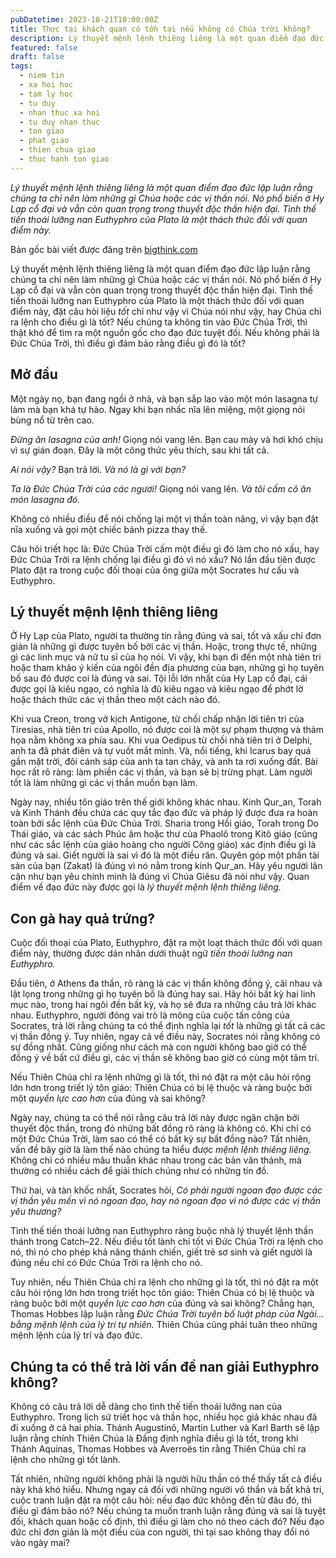```yaml
---
pubDatetime: 2023-10-21T10:00:00Z
title: Thực tại khách quan có tồn tại nếu không có Chúa trời không?
description: Lý thuyết mệnh lệnh thiêng liêng là một quan điểm đạo đức lập luận rằng chúng ta chỉ nên làm những gì Chúa hoặc các vị thần nói. Nó phổ biến ở Hy Lạp cổ đại và vẫn còn quan trọng trong thuyết độc thần hiện đại.
featured: false
draft: false
tags:
  - niem tin
  - xa hoi hoc
  - tam ly hoc
  - tu duy
  - nhan thuc xa hoi
  - tu duy nhan thuc
  - ton giao
  - phat giao
  - thien chua giao
  - thuc hanh ton giao
---
```


_Lý thuyết mệnh lệnh thiêng liêng là một quan điểm đạo đức lập luận rằng chúng ta chỉ nên làm những gì Chúa hoặc các vị thần nói. Nó phổ biến ở Hy Lạp cổ đại và vẫn còn quan trọng trong thuyết độc thần hiện đại. Tình thế tiến thoái lưỡng nan Euthyphro của Plato là một thách thức đối với quan điểm này._

Bản gốc bài viết được đăng trên [bigthink.com](https://bigthink.com/)

Lý thuyết mệnh lệnh thiêng liêng là một quan điểm đạo đức lập luận rằng chúng ta chỉ nên làm những gì Chúa hoặc các vị thần nói. Nó phổ biến ở Hy Lạp cổ đại và vẫn còn quan trọng trong thuyết độc thần hiện đại. Tình thế tiến thoái lưỡng nan Euthyphro của Plato là một thách thức đối với quan điểm này, đặt câu hỏi liệu _tốt_ chỉ như vậy vì Chúa nói như vậy, hay Chúa chỉ ra lệnh cho điều gì là tốt? Nếu chúng ta không tin vào Đức Chúa Trời, thì thật khó để tìm ra một nguồn gốc cho đạo đức tuyệt đối. Nếu không phải là Đức Chúa Trời, thì điều gì đảm bảo rằng điều gì đó là tốt?

## Mở đầu

Một ngày nọ, bạn đang ngồi ở nhà, và bạn sắp lao vào một món lasagna tự làm mà bạn khá tự hào. Ngay khi bạn nhấc nĩa lên miệng, một giọng nói bùng nổ từ trên cao.

_Đừng ăn lasagna của anh!_ Giọng nói vang lên. Bạn cau mày và hơi khó chịu vì sự gián đoạn. Đây là một công thức yêu thích, sau khi tất cả.

_Ai nói vậy?_ Bạn trả lời. _Và nó là gì với bạn?_

_Ta là Đức Chúa Trời của các ngươi!_ Giọng nói vang lên. _Và tôi cấm cô ăn món lasagna đó._

Không có nhiều điều để nói chống lại một vị thần toàn năng, vì vậy bạn đặt nĩa xuống và gọi một chiếc bánh pizza thay thế.

Câu hỏi triết học là: Đức Chúa Trời cấm một điều gì đó làm cho nó xấu, hay Đức Chúa Trời ra lệnh chống lại điều gì đó vì nó xấu? Nó lần đầu tiên được Plato đặt ra trong cuộc đối thoại của ông giữa một Socrates hư cấu và Euthyphro.

## Lý thuyết mệnh lệnh thiêng liêng

Ở Hy Lạp của Plato, người ta thường tin rằng đúng và sai, tốt và xấu chỉ đơn giản là những gì được tuyên bố bởi các vị thần. Hoặc, trong thực tế, những gì các linh mục và nữ tu sĩ của họ nói. Vì vậy, khi bạn đi đến một nhà tiên tri hoặc tham khảo ý kiến của ngôi đền địa phương của bạn, những gì họ tuyên bố sau đó được coi là đúng và sai. Tội lỗi lớn nhất của Hy Lạp cổ đại, cái được gọi là kiêu ngạo, có nghĩa là đủ kiêu ngạo và kiêu ngạo để phớt lờ hoặc thách thức các vị thần theo một cách nào đó.

Khi vua Creon, trong vở kịch Antigone, từ chối chấp nhận lời tiên tri của Tiresias, nhà tiên tri của Apollo, nó được coi là một sự phạm thượng và thảm họa nằm không xa phía sau. Khi vua Oedipus từ chối nhà tiên tri ở Delphi, anh ta đã phát điên và tự vuốt mắt mình. Và, nổi tiếng, khi Icarus bay quá gần mặt trời, đôi cánh sáp của anh ta tan chảy, và anh ta rơi xuống đất. Bài học rất rõ ràng: làm phiền các vị thần, và bạn sẽ bị trừng phạt. Làm người tốt là làm những gì các vị thần muốn bạn làm.

Ngày nay, nhiều tôn giáo trên thế giới không khác nhau. Kinh Qur_an, Torah và Kinh Thánh đều chứa các quy tắc đạo đức và pháp lý được đưa ra hoàn toàn bởi sắc lệnh của Đức Chúa Trời. Sharia trong Hồi giáo, Torah trong Do Thái giáo, và các sách Phúc âm hoặc thư của Phaolô trong Kitô giáo (cũng như các sắc lệnh của giáo hoàng cho người Công giáo) xác định điều gì là đúng và sai. Giết người là sai vì đó là một điều răn. Quyên góp một phần tài sản của bạn (Zakat) là đúng vì nó nằm trong kinh Qur_an. Hãy yêu người lân cận như bạn yêu chính mình là đúng vì Chúa Giêsu đã nói như vậy. Quan điểm về đạo đức này được gọi là _lý thuyết mệnh lệnh thiêng liêng._

## Con gà hay quả trứng?

Cuộc đối thoại của Plato, Euthyphro, đặt ra một loạt thách thức đối với quan điểm này, thường được dán nhãn dưới thuật ngữ _tiến thoái lưỡng nan Euthyphro._

Đầu tiên, ở Athens đa thần, rõ ràng là các vị thần không đồng ý, cãi nhau và lật lọng trong những gì họ tuyên bố là đúng hay sai. Hãy hỏi bất kỳ hai linh mục nào, trong hai ngôi đền bất kỳ, và họ sẽ đưa ra những câu trả lời khác nhau. Euthyphro, người đóng vai trò là mông của cuộc tấn công của Socrates, trả lời rằng chúng ta có thể định nghĩa lại _tốt_ là những gì tất cả các vị thần đồng ý. Tuy nhiên, ngay cả về điều này, Socrates nói rằng không có sự đồng nhất. Cũng giống như cách mà con người không bao giờ có thể đồng ý về bất cứ điều gì, các vị thần sẽ không bao giờ có cùng một tâm trí.

Nếu Thiên Chúa chỉ ra lệnh những gì là tốt, thì nó đặt ra một câu hỏi rộng lớn hơn trong triết lý tôn giáo: Thiên Chúa có bị lệ thuộc và ràng buộc bởi một _quyền lực cao hơn_ của đúng và sai không?

Ngày nay, chúng ta có thể nói rằng câu trả lời này được ngăn chặn bởi thuyết độc thần, trong đó những bất đồng rõ ràng là không có. Khi chỉ có một Đức Chúa Trời, làm sao có thể có bất kỳ sự bất đồng nào? Tất nhiên, vấn đề bây giờ là làm thế nào chúng ta hiểu được _mệnh lệnh thiêng liêng._ Không chỉ có nhiều mâu thuẫn khác nhau trong các bản văn thánh, mà thường có nhiều cách để giải thích chúng như có những tín đồ.

Thứ hai, và tàn khốc nhất, Socrates hỏi, _Có phải người ngoan đạo được các vị thần yêu mến vì nó ngoan đạo, hay nó ngoan đạo vì nó được các vị thần yêu thương?_

Tình thế tiến thoái lưỡng nan Euthyphro ràng buộc nhà lý thuyết lệnh thần thánh trong Catch–22. Nếu điều tốt lành chỉ tốt vì Đức Chúa Trời ra lệnh cho nó, thì nó cho phép khả năng thánh chiến, giết trẻ sơ sinh và giết người là đúng nếu chỉ có Đức Chúa Trời ra lệnh cho nó.

Tuy nhiên, nếu Thiên Chúa chỉ ra lệnh cho những gì là tốt, thì nó đặt ra một câu hỏi rộng lớn hơn trong triết học tôn giáo: Thiên Chúa có bị lệ thuộc và ràng buộc bởi một _quyền lực cao hơn_ của đúng và sai không? Chẳng hạn, Thomas Hobbes lập luận rằng _Đức Chúa Trời tuyên bố luật pháp của Ngài… bằng mệnh lệnh của lý trí tự nhiên._ Thiên Chúa cũng phải tuân theo những mệnh lệnh của lý trí và đạo đức.

## Chúng ta có thể trả lời vấn đề nan giải Euthyphro không?

Không có câu trả lời dễ dàng cho tình thế tiến thoái lưỡng nan của Euthyphro. Trong lịch sử triết học và thần học, nhiều học giả khác nhau đã đi xuống ở cả hai phía. Thánh Augustinô, Martin Luther và Karl Barth sẽ lập luận rằng chính Thiên Chúa là Đấng định nghĩa điều gì là tốt, trong khi Thánh Aquinas, Thomas Hobbes và Averroës tin rằng Thiên Chúa chỉ ra lệnh cho những gì tốt lành.

Tất nhiên, những người không phải là người hữu thần có thể thấy tất cả điều này khá khó hiểu. Nhưng ngay cả đối với những người vô thần và bất khả tri, cuộc tranh luận đặt ra một câu hỏi: nếu đạo đức không đến từ đâu đó, thì điều gì đảm bảo nó? Nếu chúng ta muốn tranh luận rằng đúng và sai là tuyệt đối, khách quan hoặc cố định, thì điều gì làm cho nó theo cách đó? Nếu đạo đức chỉ đơn giản là một điều của con người, thì tại sao không thay đổi nó vào ngày mai?